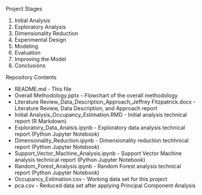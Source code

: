 Project Stages

1. Initial Analysis
2. Exploratory Analysis
3. Dimensionality Reduction
4. Experimental Design
5. Modeling
6. Evaluation
7. Improving the Model
8. Conclusions

Repository Contents

* README.md - This file
* Overall Methodology.pptx - Flowchart of the overall methodology
* Literature Review_Data_Description_Approach_Jeffrey Fitzpatrick.docx - Literature Review, Data Description, and Approach report
* Initial Analysis_Occupancy_Estimation.RMD - Initial analysis technical report (R Markdown)
* Exploratory_Data_Analsis.ipynb - Exploratory data analysis technical report (Python Jupyter Notebook)
* Dimensionality_Reduction.ipynb - Dimensionality reduction techhnical report (Python Jupyter Notebook)
* Support_Vector_Machine_Analysis.ipynb - Support Vector Machine analysis technical report (Python Jupyter Notebook)
* Random_Forest_Analysis.ipynb - Random Forest analysis technical report (Python Jupyter Notebook)
* Occupancy_Estimation.csv - Working data set for this project
* pca.csv - Reduced data set after applying Principal Component Analysis
